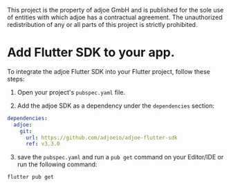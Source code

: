 This project is the property of adjoe GmbH and is published for the sole use of entities with which adjoe has a contractual agreement.
The unauthorized redistribution of any or all parts of this project is strictly prohibited.

# Add Flutter SDK to your app.

To integrate the adjoe Flutter SDK into your Flutter project, follow these steps:

1. Open your project's `pubspec.yaml` file.

2. Add the adjoe SDK as a dependency under the `dependencies` section:

```yaml
dependencies:
  adjoe:
    git:
      url: https://github.com/adjoeio/adjoe-flutter-sdk
      ref: v3.3.0
```
3. save the `pubspec.yaml` and run a `pub get` command on your Editor/IDE or run the following command:
```
flutter pub get
```
